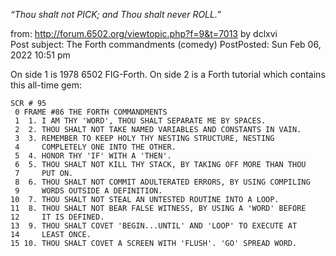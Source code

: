 _“Thou shalt not PICK; and Thou shalt never ROLL.”_

from: http://forum.6502.org/viewtopic.php?f=9&t=7013
by dclxvi 	
Post subject: The Forth commandments (comedy)
PostPosted: Sun Feb 06, 2022 10:51 pm

On side 1 is 1978 6502 FIG-Forth. 
On side 2 is a Forth tutorial which contains this all-time gem:

```
SCR # 95
 0 FRAME #86 THE FORTH COMMANDMENTS                               
 1  1. I AM THY 'WORD', THOU SHALT SEPARATE ME BY SPACES.         
 2  2. THOU SHALT NOT TAKE NAMED VARIABLES AND CONSTANTS IN VAIN. 
 3  3. REMEMBER TO KEEP HOLY THY NESTING STRUCTURE, NESTING       
 4     COMPLETELY ONE INTO THE OTHER.                             
 5  4. HONOR THY 'IF' WITH A 'THEN'.                               
 6  5. THOU SHALT NOT KILL THY STACK, BY TAKING OFF MORE THAN THOU
 7     PUT ON.                                                     
 8  6. THOU SHALT NOT COMMIT ADULTERATED ERRORS, BY USING COMPILING
 9     WORDS OUTSIDE A DEFINITION.                                 
10  7. THOU SHALT NOT STEAL AN UNTESTED ROUTINE INTO A LOOP.       
11  8. THOU SHALT NOT BEAR FALSE WITNESS, BY USING A 'WORD' BEFORE
12     IT IS DEFINED.                                             
13  9. THOU SHALT COVET 'BEGIN...UNTIL' AND 'LOOP' TO EXECUTE AT   
14     LEAST ONCE.                                                 
15 10. THOU SHALT COVET A SCREEN WITH 'FLUSH'. 'GO' SPREAD WORD.
```
